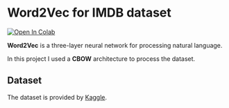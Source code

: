 # Word2Vec for IMDB dataset

[![Open In Colab](https://colab.research.google.com/assets/colab-badge.svg)](https://colab.research.google.com/drive/1F0VBuKBiQ3Efg2a1KkKJFwXtqr9ChvCo)

**Word2Vec** is a three-layer neural network for processing natural language. 

In this project I used a **CBOW** architecture to process the dataset.

## Dataset
The dataset is provided by [Kaggle](https://www.kaggle.com/varun08/imdb-dataset).